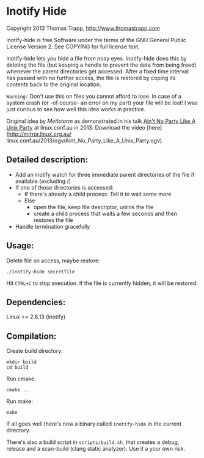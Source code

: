 Inotify Hide
====================

Copyright 2013 Thomas Trapp, http://www.thomastrapp.com

inotify-hide is free Software under the terms of the GNU General Public License
Version 2. See COPYING for full license text.

inotify-hide lets you hide a file from nosy eyes. inotify-hide does this by 
deleting the file (but keeping a handle to prevent the data from being freed)
whenever the parent directories get accessed. After a fixed time interval has
passed with no further access, the file is restored by coping its contents
back to the original location.

`Warning:` Don't use this on files you cannot afford to lose. In case of a system
crash (or -of course- an error on my part) your file will be lost!
I was just curious to see how well this idea works in practice.

Original idea by *Metlstorm* as demonstrated in his talk [Ain't No Party Like 
A Unix Party](http://lca2013.linux.org.au/schedule/30244/view_talk) at 
linux.conf.au in 2013. Download the video [here](http://mirror.linux.org.au/
linux.conf.au/2013/ogv/Aint_No_Party_Like_A_Unix_Party.ogv).

Detailed description:
---------------------
- Add an inotify watch for three immediate parent directories of the file if 
  available (excluding /)
- If one of those directories is accessed:
  - If there's already a child process: Tell it to wait some more
  - Else 
    - open the file, keep file descriptor, unlink the file
    - create a child process that waits a few seconds and then restores the
      file
- Handle termination gracefully

Usage:
-------
  Delete file on access, maybe restore:

    ./inotify-hide secretfile

  Hit `CTRL+C` to stop execution. If the file is currently hidden, it will be 
  restored.

Dependencies:
--------------
  Linux >= 2.6.13 (inotify)

Compilation:
-------------
  Create build directory:

    mkdir build
    cd build

  Run cmake:

    cmake ..

  Run make:

    make

  If all goes well there's now a binary called `inotify-hide` in the current 
  directory. 

  There's also a build script in `scripts/build.sh`, that creates a debug,
  release and a scan-build (clang static analyzer). Use it a your own risk.

